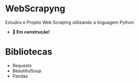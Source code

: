 # WebScrapyng

Estudos e Projeto Web Scraping utilizando a linguagem Python
- **🚨 Em construção!**

# Bibliotecas
- Requests
- BeautifulSoup
- Pandas
